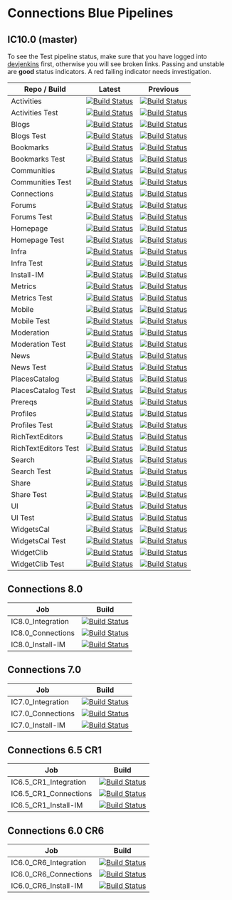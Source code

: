 # Connections Blue Pipelines

## IC10.0 (master)

To see the Test pipeline status, make sure that you have logged into [devjenkins](https://devjenkins.cnx.cwp.pnp-hcl.com/) first, otherwise you will see broken links.
Passing and unstable are **good** status indicators.  A red failing indicator needs investigation.

| Repo / Build | Latest | Previous |
| ---------- | ---------- | ---------- |
| Activities | [![Build Status](https://jenkins.cwp.pnp-hcl.com/cnx/buildStatus/icon?job=Core%2FBlue%2FIC10.0%2FIC10.0_Activities&build=0&subject=${displayName}%20(${duration}))](https://jenkins.cwp.pnp-hcl.com/cnx/job/Core/job/Blue/job/IC10.0/job/IC10.0_Activities/) | [![Build Status](https://jenkins.cwp.pnp-hcl.com/cnx/buildStatus/icon?job=Core%2FBlue%2FIC10.0%2FIC10.0_Activities&build=-1&subject=${displayName}%20(${duration}))](https://jenkins.cwp.pnp-hcl.com/cnx/job/Core/job/Blue/job/IC10.0/job/IC10.0_Activities/) |
| Activities Test | [![Build Status](https://devjenkins.cnx.cwp.pnp-hcl.com/buildStatus/icon?job=JenkinsBlue%2Factivities%2Fmaster&build=0&subject=${displayName}%20(${duration}))](https://devjenkins.cnx.cwp.pnp-hcl.com/job/JenkinsBlue/job/activities/job/master/) | [![Build Status](https://devjenkins.cnx.cwp.pnp-hcl.com/buildStatus/icon?job=JenkinsBlue%2Factivities%2Fmaster&build=-1&subject=${displayName}%20(${duration}))](https://devjenkins.cnx.cwp.pnp-hcl.com/job/JenkinsBlue/job/activities/job/master/) |
| Blogs | [![Build Status](https://jenkins.cwp.pnp-hcl.com/cnx/buildStatus/icon?job=Core%2FBlue%2FIC10.0%2FIC10.0_Blogs&build=0&subject=${displayName}%20(${duration}))](https://jenkins.cwp.pnp-hcl.com/cnx/job/Core/job/Blue/job/IC10.0/job/IC10.0_Blogs/) | [![Build Status](https://jenkins.cwp.pnp-hcl.com/cnx/buildStatus/icon?job=Core%2FBlue%2FIC10.0%2FIC10.0_Blogs&build=-1&subject=${displayName}%20(${duration}))](https://jenkins.cwp.pnp-hcl.com/cnx/job/Core/job/Blue/job/IC10.0/job/IC10.0_Blogs/) |
| Blogs Test | [![Build Status](https://devjenkins.cnx.cwp.pnp-hcl.com/buildStatus/icon?job=JenkinsBlue%2Fblogs%2Fmaster&build=0&subject=${displayName}%20(${duration}))](https://devjenkins.cnx.cwp.pnp-hcl.com/job/JenkinsBlue/job/blogs/job/master/) | [![Build Status](https://devjenkins.cnx.cwp.pnp-hcl.com/buildStatus/icon?job=JenkinsBlue%2Fblogs%2Fmaster&build=-1&subject=${displayName}%20(${duration}))](https://devjenkins.cnx.cwp.pnp-hcl.com/job/JenkinsBlue/job/blogs/job/master/) |
| Bookmarks | [![Build Status](https://jenkins.cwp.pnp-hcl.com/cnx/buildStatus/icon?job=Core%2FBlue%2FIC10.0%2FIC10.0_Bookmarks&build=0&subject=${displayName}%20(${duration}))](https://jenkins.cwp.pnp-hcl.com/cnx/job/Core/job/Blue/job/IC10.0/job/IC10.0_Bookmarks/) | [![Build Status](https://jenkins.cwp.pnp-hcl.com/cnx/buildStatus/icon?job=Core%2FBlue%2FIC10.0%2FIC10.0_Bookmarks&build=-1&subject=${displayName}%20(${duration}))](https://jenkins.cwp.pnp-hcl.com/cnx/job/Core/job/Blue/job/IC10.0/job/IC10.0_Bookmarks/) | 
| Bookmarks Test | [![Build Status](https://devjenkins.cnx.cwp.pnp-hcl.com/buildStatus/icon?job=JenkinsBlue%2Fbookmarks%2Fmaster&build=0&subject=${displayName}%20(${duration}))](https://devjenkins.cnx.cwp.pnp-hcl.com/job/JenkinsBlue/job/bookmarks/job/master/) | [![Build Status](https://devjenkins.cnx.cwp.pnp-hcl.com/buildStatus/icon?job=JenkinsBlue%2Fbookmarks%2Fmaster&build=-1&subject=${displayName}%20(${duration}))](https://devjenkins.cnx.cwp.pnp-hcl.com/job/JenkinsBlue/job/bookmarks/job/master/) |
| Communities | [![Build Status](https://jenkins.cwp.pnp-hcl.com/cnx/buildStatus/icon?job=Core%2FBlue%2FIC10.0%2FIC10.0_Communities&subject=${displayName}%20(${duration}))](https://jenkins.cwp.pnp-hcl.com/cnx/job/Core/job/Blue/job/IC10.0/job/IC10.0_Communities/) | [![Build Status](https://jenkins.cwp.pnp-hcl.com/cnx/buildStatus/icon?job=Core%2FBlue%2FIC10.0%2FIC10.0_Communities&build=-1&subject=${displayName}%20(${duration}))](https://jenkins.cwp.pnp-hcl.com/cnx/job/Core/job/Blue/job/IC10.0/job/IC10.0_Communities/) | 
| Communities Test | [![Build Status](https://devjenkins.cnx.cwp.pnp-hcl.com/buildStatus/icon?job=JenkinsBlue%2Fcommunities%2Fmaster&build=0&subject=${displayName}%20(${duration}))](https://devjenkins.cnx.cwp.pnp-hcl.com/job/JenkinsBlue/job/communities/job/master/) | [![Build Status](https://devjenkins.cnx.cwp.pnp-hcl.com/buildStatus/icon?job=JenkinsBlue%2Fcommunities%2Fmaster&build=-1&subject=${displayName}%20(${duration}))](https://devjenkins.cnx.cwp.pnp-hcl.com/job/JenkinsBlue/job/communities/job/master/) |
| Connections | [![Build Status](https://jenkins.cwp.pnp-hcl.com/cnx/buildStatus/icon?job=Core%2FBlue%2FIC10.0%2FIC10.0_Connections&build=0&subject=${displayName}%20(${duration}))](https://jenkins.cwp.pnp-hcl.com/cnx/job/Core/job/Blue/job/IC10.0/job/IC10.0_Connections/) | [![Build Status](https://jenkins.cwp.pnp-hcl.com/cnx/buildStatus/icon?job=Core%2FBlue%2FIC10.0%2FIC10.0_Connections&build=-1&subject=${displayName}%20(${duration}))](https://jenkins.cwp.pnp-hcl.com/cnx/job/Core/job/Blue/job/IC10.0/job/IC10.0_Connections/) |
| Forums | [![Build Status](https://jenkins.cwp.pnp-hcl.com/cnx/buildStatus/icon?job=Core%2FBlue%2FIC10.0%2FIC10.0_Forums&build=0&subject=${displayName}%20(${duration}))](https://jenkins.cwp.pnp-hcl.com/cnx/job/Core/job/Blue/job/IC10.0/job/IC10.0_Forums/) | [![Build Status](https://jenkins.cwp.pnp-hcl.com/cnx/buildStatus/icon?job=Core%2FBlue%2FIC10.0%2FIC10.0_Forums&build=-1&subject=${displayName}%20(${duration}))](https://jenkins.cwp.pnp-hcl.com/cnx/job/Core/job/Blue/job/IC10.0/job/IC10.0_Forums/) |
| Forums Test | [![Build Status](https://devjenkins.cnx.cwp.pnp-hcl.com/buildStatus/icon?job=JenkinsBlue%2Fforums%2Fmaster&build=0&subject=${displayName}%20(${duration}))](https://devjenkins.cnx.cwp.pnp-hcl.com/job/JenkinsBlue/job/forums/job/master/) | [![Build Status](https://devjenkins.cnx.cwp.pnp-hcl.com/buildStatus/icon?job=JenkinsBlue%2Fforums%2Fmaster&build=-1&subject=${displayName}%20(${duration}))](https://devjenkins.cnx.cwp.pnp-hcl.com/job/JenkinsBlue/job/forums/job/master/) |
| Homepage | [![Build Status](https://jenkins.cwp.pnp-hcl.com/cnx/buildStatus/icon?job=Core%2FBlue%2FIC10.0%2FIC10.0_Homepage&build=0&subject=${displayName}%20(${duration}))](https://jenkins.cwp.pnp-hcl.com/cnx/job/Core/job/Blue/job/IC10.0/job/IC10.0_Homepage/) | [![Build Status](https://jenkins.cwp.pnp-hcl.com/cnx/buildStatus/icon?job=Core%2FBlue%2FIC10.0%2FIC10.0_Homepage&build=-1&subject=${displayName}%20(${duration}))](https://jenkins.cwp.pnp-hcl.com/cnx/job/Core/job/Blue/job/IC10.0/job/IC10.0_Homepage/) |
| Homepage Test | [![Build Status](https://devjenkins.cnx.cwp.pnp-hcl.com/buildStatus/icon?job=JenkinsBlue%2Fhomepage%2Fmaster&build=0&subject=${displayName}%20(${duration}))](https://devjenkins.cnx.cwp.pnp-hcl.com/job/JenkinsBlue/job/homepage/job/master/) | [![Build Status](https://devjenkins.cnx.cwp.pnp-hcl.com/buildStatus/icon?job=JenkinsBlue%2Fhomepage%2Fmaster&build=-1&subject=${displayName}%20(${duration}))](https://devjenkins.cnx.cwp.pnp-hcl.com/job/JenkinsBlue/job/homepage/job/master/) |
| Infra | [![Build Status](https://jenkins.cwp.pnp-hcl.com/cnx/buildStatus/icon?job=Core%2FBlue%2FIC10.0%2FIC10.0_Infra&build=0&subject=${displayName}%20(${duration}))](https://jenkins.cwp.pnp-hcl.com/cnx/job/Core/job/Blue/job/IC10.0/job/IC10.0_Infra/) | [![Build Status](https://jenkins.cwp.pnp-hcl.com/cnx/buildStatus/icon?job=Core%2FBlue%2FIC10.0%2FIC10.0_Infra&build=-1&subject=${displayName}%20(${duration}))](https://jenkins.cwp.pnp-hcl.com/cnx/job/Core/job/Blue/job/IC10.0/job/IC10.0_Infra/) |
| Infra Test | [![Build Status](https://devjenkins.cnx.cwp.pnp-hcl.com/buildStatus/icon?job=JenkinsBlue%2Finfra%2Fmaster&build=0&subject=${displayName}%20(${duration}))](https://devjenkins.cnx.cwp.pnp-hcl.com/job/JenkinsBlue/job/infra/job/master/) | [![Build Status](https://devjenkins.cnx.cwp.pnp-hcl.com/buildStatus/icon?job=JenkinsBlue%2Finfra%2Fmaster&build=-1&subject=${displayName}%20(${duration}))](https://devjenkins.cnx.cwp.pnp-hcl.com/job/JenkinsBlue/job/infra/job/master/) |
| Install-IM | [![Build Status](https://jenkins.cwp.pnp-hcl.com/cnx/buildStatus/icon?job=Core%2FBlue%2FIC10.0%2FIC10.0_Install-IM&build=0&subject=${displayName}%20(${duration}))](https://jenkins.cwp.pnp-hcl.com/cnx/job/Core/job/Blue/job/IC10.0/job/IC10.0_Install-IM/) | [![Build Status](https://jenkins.cwp.pnp-hcl.com/cnx/buildStatus/icon?job=Core%2FBlue%2FIC10.0%2FIC10.0_Install-IM&build=-1&subject=${displayName}%20(${duration}))](https://jenkins.cwp.pnp-hcl.com/cnx/job/Core/job/Blue/job/IC10.0/job/IC10.0_Install-IM/) |
| Metrics | [![Build Status](https://jenkins.cwp.pnp-hcl.com/cnx/buildStatus/icon?job=Core%2FBlue%2FIC10.0%2FIC10.0_Metrics&build=0&subject=${displayName}%20(${duration}))](https://jenkins.cwp.pnp-hcl.com/cnx/job/Core/job/Blue/job/IC10.0/job/IC10.0_Metrics/) |  [![Build Status](https://jenkins.cwp.pnp-hcl.com/cnx/buildStatus/icon?job=Core%2FBlue%2FIC10.0%2FIC10.0_Metrics&build=-1&subject=${displayName}%20(${duration}))](https://jenkins.cwp.pnp-hcl.com/cnx/job/Core/job/Blue/job/IC10.0/job/IC10.0_Metrics/) |
| Metrics Test | [![Build Status](https://devjenkins.cnx.cwp.pnp-hcl.com/buildStatus/icon?job=JenkinsBlue%2Fmetrics%2Fmaster&build=0&subject=${displayName}%20(${duration}))](https://devjenkins.cnx.cwp.pnp-hcl.com/job/JenkinsBlue/job/metrics/job/master/) | [![Build Status](https://devjenkins.cnx.cwp.pnp-hcl.com/buildStatus/icon?job=JenkinsBlue%2Fmetrics%2Fmaster&build=-1&subject=${displayName}%20(${duration}))](https://devjenkins.cnx.cwp.pnp-hcl.com/job/JenkinsBlue/job/metrics/job/master/) |
| Mobile | [![Build Status](https://jenkins.cwp.pnp-hcl.com/cnx/buildStatus/icon?job=Core%2FBlue%2FIC10.0%2FIC10.0_Mobile&build=0&subject=${displayName}%20(${duration}))](https://jenkins.cwp.pnp-hcl.com/cnx/job/Core/job/Blue/job/IC10.0/job/IC10.0_Mobile/) | [![Build Status](https://jenkins.cwp.pnp-hcl.com/cnx/buildStatus/icon?job=Core%2FBlue%2FIC10.0%2FIC10.0_Mobile&build=-1&subject=${displayName}%20(${duration}))](https://jenkins.cwp.pnp-hcl.com/cnx/job/Core/job/Blue/job/IC10.0/job/IC10.0_Mobile/) |
| Mobile Test | [![Build Status](https://devjenkins.cnx.cwp.pnp-hcl.com/buildStatus/icon?job=JenkinsBlue%2Fmobile%2Fmaster&build=0&subject=${displayName}%20(${duration}))](https://devjenkins.cnx.cwp.pnp-hcl.com/job/JenkinsBlue/job/mobile/job/master/) | [![Build Status](https://devjenkins.cnx.cwp.pnp-hcl.com/buildStatus/icon?job=JenkinsBlue%2Fmobile%2Fmaster&build=-1&subject=${displayName}%20(${duration}))](https://devjenkins.cnx.cwp.pnp-hcl.com/job/JenkinsBlue/job/mobile/job/master/) |
| Moderation | [![Build Status](https://jenkins.cwp.pnp-hcl.com/cnx/buildStatus/icon?job=Core%2FBlue%2FIC10.0%2FIC10.0_Moderation&build=0&subject=${displayName}%20(${duration}))](https://jenkins.cwp.pnp-hcl.com/cnx/job/Core/job/Blue/job/IC10.0/job/IC10.0_Moderation/) | [![Build Status](https://jenkins.cwp.pnp-hcl.com/cnx/buildStatus/icon?job=Core%2FBlue%2FIC10.0%2FIC10.0_Moderation&build=-1&subject=${displayName}%20(${duration}))](https://jenkins.cwp.pnp-hcl.com/cnx/job/Core/job/Blue/job/IC10.0/job/IC10.0_Moderation/) |
| Moderation Test | [![Build Status](https://devjenkins.cnx.cwp.pnp-hcl.com/buildStatus/icon?job=JenkinsBlue%2Fmoderation%2Fmaster&build=0&subject=${displayName}%20(${duration}))](https://devjenkins.cnx.cwp.pnp-hcl.com/job/JenkinsBlue/job/moderation/job/master/) | [![Build Status](https://devjenkins.cnx.cwp.pnp-hcl.com/buildStatus/icon?job=JenkinsBlue%2Fmoderation%2Fmaster&build=-1&subject=${displayName}%20(${duration}))](https://devjenkins.cnx.cwp.pnp-hcl.com/job/JenkinsBlue/job/moderation/job/master/) |
| News | [![Build Status](https://jenkins.cwp.pnp-hcl.com/cnx/buildStatus/icon?job=Core%2FBlue%2FIC10.0%2FIC10.0_News&build=0&subject=${displayName}%20(${duration}))](https://jenkins.cwp.pnp-hcl.com/cnx/job/Core/job/Blue/job/IC10.0/job/IC10.0_News/) | [![Build Status](https://jenkins.cwp.pnp-hcl.com/cnx/buildStatus/icon?job=Core%2FBlue%2FIC10.0%2FIC10.0_News&build=-1&subject=${displayName}%20(${duration}))](https://jenkins.cwp.pnp-hcl.com/cnx/job/Core/job/Blue/job/IC10.0/job/IC10.0_News/) |
| News Test | [![Build Status](https://devjenkins.cnx.cwp.pnp-hcl.com/buildStatus/icon?job=JenkinsBlue%2Fnews%2Fmaster&build=0&subject=${displayName}%20(${duration}))](https://devjenkins.cnx.cwp.pnp-hcl.com/job/JenkinsBlue/job/news/job/master/) |  [![Build Status](https://devjenkins.cnx.cwp.pnp-hcl.com/buildStatus/icon?job=JenkinsBlue%2Fnews%2Fmaster&build=-1&subject=${displayName}%20(${duration}))](https://devjenkins.cnx.cwp.pnp-hcl.com/job/JenkinsBlue/job/news/job/master/) |
| PlacesCatalog | [![Build Status](https://jenkins.cwp.pnp-hcl.com/cnx/buildStatus/icon?job=Core%2FBlue%2FIC10.0%2FIC10.0_PlacesCatalog&build=0&subject=${displayName}%20(${duration}))](https://jenkins.cwp.pnp-hcl.com/cnx/job/Core/job/Blue/job/IC10.0/job/IC10.0_PlacesCatalog/) | [![Build Status](https://jenkins.cwp.pnp-hcl.com/cnx/buildStatus/icon?job=Core%2FBlue%2FIC10.0%2FIC10.0_PlacesCatalog&build=-1&subject=${displayName}%20(${duration}))](https://jenkins.cwp.pnp-hcl.com/cnx/job/Core/job/Blue/job/IC10.0/job/IC10.0_PlacesCatalog/) |
| PlacesCatalog Test | [![Build Status](https://devjenkins.cnx.cwp.pnp-hcl.com/buildStatus/icon?job=JenkinsBlue%2Fplacescatalog%2Fmaster&build=0&subject=${displayName}%20(${duration}))](https://devjenkins.cnx.cwp.pnp-hcl.com/job/JenkinsBlue/job/placescatalog/job/master/) | [![Build Status](https://devjenkins.cnx.cwp.pnp-hcl.com/buildStatus/icon?job=JenkinsBlue%2Fplacescatalog%2Fmaster&build=-1&subject=${displayName}%20(${duration}))](https://devjenkins.cnx.cwp.pnp-hcl.com/job/JenkinsBlue/job/placescatalog/job/master/) |
| Prereqs | [![Build Status](https://jenkins.cwp.pnp-hcl.com/cnx/buildStatus/icon?job=Core%2FBlue%2FIC10.0%2FIC10.0_Prereqs&build=0&subject=${displayName}%20(${duration}))](https://jenkins.cwp.pnp-hcl.com/cnx/job/Core/job/Blue/job/IC10.0/job/IC10.0_Prereqs/) | [![Build Status](https://jenkins.cwp.pnp-hcl.com/cnx/buildStatus/icon?job=Core%2FBlue%2FIC10.0%2FIC10.0_Prereqs&build=-1&subject=${displayName}%20(${duration}))](https://jenkins.cwp.pnp-hcl.com/cnx/job/Core/job/Blue/job/IC10.0/job/IC10.0_Prereqs/) |  |  |
| Profiles | [![Build Status](https://jenkins.cwp.pnp-hcl.com/cnx/buildStatus/icon?job=Core%2FBlue%2FIC10.0%2FIC10.0_Profiles&build=0&subject=${displayName}%20(${duration}))](https://jenkins.cwp.pnp-hcl.com/cnx/job/Core/job/Blue/job/IC10.0/job/IC10.0_Profiles/) | [![Build Status](https://jenkins.cwp.pnp-hcl.com/cnx/buildStatus/icon?job=Core%2FBlue%2FIC10.0%2FIC10.0_Profiles&build=-1&subject=${displayName}%20(${duration}))](https://jenkins.cwp.pnp-hcl.com/cnx/job/Core/job/Blue/job/IC10.0/job/IC10.0_Profiles/) |
| Profiles Test| [![Build Status](https://devjenkins.cnx.cwp.pnp-hcl.com/buildStatus/icon?job=JenkinsBlue%2Fprofiles%2Fmaster&build=0&subject=${displayName}%20(${duration}))](https://devjenkins.cnx.cwp.pnp-hcl.com/job/JenkinsBlue/job/profiles/job/master/) | [![Build Status](https://devjenkins.cnx.cwp.pnp-hcl.com/buildStatus/icon?job=JenkinsBlue%2Fprofiles%2Fmaster&build=-1&subject=${displayName}%20(${duration}))](https://devjenkins.cnx.cwp.pnp-hcl.com/job/JenkinsBlue/job/profiles/job/master/) |
| RichTextEditors | [![Build Status](https://jenkins.cwp.pnp-hcl.com/cnx/buildStatus/icon?job=Core%2FBlue%2FIC10.0%2FIC10.0_RichTextEditors&build=0&subject=${displayName}%20(${duration}))](https://jenkins.cwp.pnp-hcl.com/cnx/job/Core/job/Blue/job/IC10.0/job/IC10.0_RichTextEditors/) | [![Build Status](https://jenkins.cwp.pnp-hcl.com/cnx/buildStatus/icon?job=Core%2FBlue%2FIC10.0%2FIC10.0_RichTextEditors&build=-1&subject=${displayName}%20(${duration}))](https://jenkins.cwp.pnp-hcl.com/cnx/job/Core/job/Blue/job/IC10.0/job/IC10.0_RichTextEditors/) |
| RichTextEditors Test | [![Build Status](https://devjenkins.cnx.cwp.pnp-hcl.com/buildStatus/icon?job=JenkinsBlue%2Frichtexteditors%2Fmaster&build=0&subject=${displayName}%20(${duration}))](https://devjenkins.cnx.cwp.pnp-hcl.com/job/JenkinsBlue/job/richtexteditors/job/master/) | [![Build Status](https://devjenkins.cnx.cwp.pnp-hcl.com/buildStatus/icon?job=JenkinsBlue%2Frichtexteditors%2Fmaster&build=-1&subject=${displayName}%20(${duration}))](https://devjenkins.cnx.cwp.pnp-hcl.com/job/JenkinsBlue/job/richtexteditors/job/master/) |
| Search | [![Build Status](https://jenkins.cwp.pnp-hcl.com/cnx/buildStatus/icon?job=Core%2FBlue%2FIC10.0%2FIC10.0_Search&build=0&subject=${displayName}%20(${duration}))](https://jenkins.cwp.pnp-hcl.com/cnx/job/Core/job/Blue/job/IC10.0/job/IC10.0_Search/) | [![Build Status](https://jenkins.cwp.pnp-hcl.com/cnx/buildStatus/icon?job=Core%2FBlue%2FIC10.0%2FIC10.0_Search&build=-1&subject=${displayName}%20(${duration}))](https://jenkins.cwp.pnp-hcl.com/cnx/job/Core/job/Blue/job/IC10.0/job/IC10.0_Search/) |
| Search Test | [![Build Status](https://devjenkins.cnx.cwp.pnp-hcl.com/buildStatus/icon?job=JenkinsBlue%2Fsearch%2Fmaster&build=0&subject=${displayName}%20(${duration}))](https://devjenkins.cnx.cwp.pnp-hcl.com/job/JenkinsBlue/job/search/job/master/) | [![Build Status](https://devjenkins.cnx.cwp.pnp-hcl.com/buildStatus/icon?job=JenkinsBlue%2Fsearch%2Fmaster&build=-1&subject=${displayName}%20(${duration}))](https://devjenkins.cnx.cwp.pnp-hcl.com/job/JenkinsBlue/job/search/job/master/) |
| Share | [![Build Status](https://jenkins.cwp.pnp-hcl.com/cnx/buildStatus/icon?job=Core%2FBlue%2FIC10.0%2FIC10.0_Share&build=0&subject=${displayName}%20(${duration}))](https://jenkins.cwp.pnp-hcl.com/cnx/job/Core/job/Blue/job/IC10.0/job/IC10.0_Share/) | [![Build Status](https://jenkins.cwp.pnp-hcl.com/cnx/buildStatus/icon?job=Core%2FBlue%2FIC10.0%2FIC10.0_Share&build=-1&subject=${displayName}%20(${duration}))](https://jenkins.cwp.pnp-hcl.com/cnx/job/Core/job/Blue/job/IC10.0/job/IC10.0_Share/) |
| Share Test | [![Build Status](https://devjenkins.cnx.cwp.pnp-hcl.com/buildStatus/icon?job=JenkinsBlue%2Fshare%2Fmaster&build=0&subject=${displayName}%20(${duration}))](https://devjenkins.cnx.cwp.pnp-hcl.com/job/JenkinsBlue/job/share/job/master/) | [![Build Status](https://devjenkins.cnx.cwp.pnp-hcl.com/buildStatus/icon?job=JenkinsBlue%2Fshare%2Fmaster&build=-1&subject=${displayName}%20(${duration}))](https://devjenkins.cnx.cwp.pnp-hcl.com/job/JenkinsBlue/job/share/job/master/) |
| UI | [![Build Status](https://jenkins.cwp.pnp-hcl.com/cnx/buildStatus/icon?job=Core%2FBlue%2FIC10.0%2FIC10.0_UI&build=0&subject=${displayName}%20(${duration}))](https://jenkins.cwp.pnp-hcl.com/cnx/job/Core/job/Blue/job/IC10.0/job/IC10.0_UI/) | [![Build Status](https://jenkins.cwp.pnp-hcl.com/cnx/buildStatus/icon?job=Core%2FBlue%2FIC10.0%2FIC10.0_UI&build=-1&subject=${displayName}%20(${duration}))](https://jenkins.cwp.pnp-hcl.com/cnx/job/Core/job/Blue/job/IC10.0/job/IC10.0_UI/) |
| UI Test | [![Build Status](https://devjenkins.cnx.cwp.pnp-hcl.com/buildStatus/icon?job=JenkinsBlue%2Finfra-ui%2Fmaster&build=0&subject=${displayName}%20(${duration}))](https://devjenkins.cnx.cwp.pnp-hcl.com/job/JenkinsBlue/job/infra-ui/job/master/) | [![Build Status](https://devjenkins.cnx.cwp.pnp-hcl.com/buildStatus/icon?job=JenkinsBlue%2Finfra-ui%2Fmaster&build=-1&subject=${displayName}%20(${duration}))](https://devjenkins.cnx.cwp.pnp-hcl.com/job/JenkinsBlue/job/infra-ui/job/master/) |
| WidgetsCal | [![Build Status](https://jenkins.cwp.pnp-hcl.com/cnx/buildStatus/icon?job=Core%2FBlue%2FIC10.0%2FIC10.0_WidgetsCal&build=0&subject=${displayName}%20(${duration}))](https://jenkins.cwp.pnp-hcl.com/cnx/job/Core/job/Blue/job/IC10.0/job/IC10.0_WidgetsCal/) | [![Build Status](https://jenkins.cwp.pnp-hcl.com/cnx/buildStatus/icon?job=Core%2FBlue%2FIC10.0%2FIC10.0_WidgetsCal&build=-1&subject=${displayName}%20(${duration}))](https://jenkins.cwp.pnp-hcl.com/cnx/job/Core/job/Blue/job/IC10.0/job/IC10.0_WidgetsCal/) |
| WidgetsCal Test | [![Build Status](https://devjenkins.cnx.cwp.pnp-hcl.com/buildStatus/icon?job=JenkinsBlue%2Fwidgetscal%2Fmaster&build=0&subject=${displayName}%20(${duration}))](https://devjenkins.cnx.cwp.pnp-hcl.com/job/JenkinsBlue/job/widgetscal/job/master/) | [![Build Status](https://devjenkins.cnx.cwp.pnp-hcl.com/buildStatus/icon?job=JenkinsBlue%2Fwidgetscal%2Fmaster&build=-1&subject=${displayName}%20(${duration}))](https://devjenkins.cnx.cwp.pnp-hcl.com/job/JenkinsBlue/job/widgetscal/job/master/) |
| WidgetClib | [![Build Status](https://jenkins.cwp.pnp-hcl.com/cnx/buildStatus/icon?job=Core%2FBlue%2FIC10.0%2FIC10.0_WidgetsClib&build=0&subject=${displayName}%20(${duration}))](https://jenkins.cwp.pnp-hcl.com/cnx/job/Core/job/Blue/job/IC10.0/job/IC10.0_WidgetsClib/) | [![Build Status](https://jenkins.cwp.pnp-hcl.com/cnx/buildStatus/icon?job=Core%2FBlue%2FIC10.0%2FIC10.0_WidgetsClib&build=-1&subject=${displayName}%20(${duration}))](https://jenkins.cwp.pnp-hcl.com/cnx/job/Core/job/Blue/job/IC10.0/job/IC10.0_WidgetsClib/) |
| WidgetClib Test | [![Build Status](https://devjenkins.cnx.cwp.pnp-hcl.com/buildStatus/icon?job=JenkinsBlue%2Fwidgetsclib%2Fmaster&build=0&subject=${displayName}%20(${duration}))](https://devjenkins.cnx.cwp.pnp-hcl.com/job/JenkinsBlue/job/widgetsclib/job/master/) | [![Build Status](https://devjenkins.cnx.cwp.pnp-hcl.com/buildStatus/icon?job=JenkinsBlue%2Fwidgetsclib%2Fmaster&build=-1&subject=${displayName}%20(${duration}))](https://devjenkins.cnx.cwp.pnp-hcl.com/job/JenkinsBlue/job/widgetsclib/job/master/) |

## Connections 8.0

| Job | Build |
| ---------- | ---------- |
| IC8.0_Integration | [![Build Status](https://jenkins.cwp.pnp-hcl.com/cnx/buildStatus/icon?job=Core%2FBlue%2FIC8.0%2FIC8.0_Integration&build=0&subject=${displayName}%20(${duration}))](https://jenkins.cwp.pnp-hcl.com/cnx/job/Core/job/Blue/job/IC8.0/job/IC8.0_Integration/) |
| IC8.0_Connections | [![Build Status](https://jenkins.cwp.pnp-hcl.com/cnx/buildStatus/icon?job=Core%2FBlue%2FIC8.0%2FIC8.0_Connections&build=0&subject=${displayName}%20(${duration}))](https://jenkins.cwp.pnp-hcl.com/cnx/job/Core/job/Blue/job/IC8.0/job/IC8.0_Connections/) |
| IC8.0_Install-IM | [![Build Status](https://jenkins.cwp.pnp-hcl.com/cnx/buildStatus/icon?job=Core%2FBlue%2FIC8.0%2FIC8.0_Install-IM&build=0&subject=${displayName}%20(${duration}))](https://jenkins.cwp.pnp-hcl.com/cnx/job/Core/job/Blue/job/IC8.0/job/IC8.0_Install-IM/) |

## Connections 7.0

| Job | Build |
| ---------- | ---------- |
| IC7.0_Integration | [![Build Status](https://jenkins.cwp.pnp-hcl.com/cnx/buildStatus/icon?job=Core%2FBlue%2FIC7.0%2FIC7.0_Integration&build=0&subject=${displayName}%20(${duration}))](https://jenkins.cwp.pnp-hcl.com/cnx/job/Core/job/Blue/job/IC7.0/job/IC7.0_Integration/) |
| IC7.0_Connections | [![Build Status](https://jenkins.cwp.pnp-hcl.com/cnx/buildStatus/icon?job=Core%2FBlue%2FIC7.0%2FIC7.0_Connections&build=0&subject=${displayName}%20(${duration}))](https://jenkins.cwp.pnp-hcl.com/cnx/job/Core/job/Blue/job/IC7.0/job/IC7.0_Connections/) |
| IC7.0_Install-IM | [![Build Status](https://jenkins.cwp.pnp-hcl.com/cnx/buildStatus/icon?job=Core%2FBlue%2FIC7.0%2FIC7.0_Install-IM&build=0&subject=${displayName}%20(${duration}))](https://jenkins.cwp.pnp-hcl.com/cnx/job/Core/job/Blue/job/IC7.0/job/IC7.0_Install-IM/) |


## Connections 6.5 CR1

| Job | Build |
| ---------- | ---------- |
| IC6.5_CR1_Integration | [![Build Status](https://jenkins.cwp.pnp-hcl.com/cnx/buildStatus/icon?job=Support%2F6.5%2FIC6.5_CR1_Integration&build=0&subject=${displayName}%20(${duration}))](https://jenkins.cwp.pnp-hcl.com/cnx/job/Support/job/6.5/job/IC6.5_CR1_Integration/) |
| IC6.5_CR1_Connections | [![Build Status](https://jenkins.cwp.pnp-hcl.com/cnx/buildStatus/icon?job=Support%2F6.5%2FIC6.5_CR1_Connections&build=0&subject=${displayName}%20(${duration}))](https://jenkins.cwp.pnp-hcl.com/cnx/job/Support/job/6.5/job/IC6.5_CR1_Connections/) |
| IC6.5_CR1_Install-IM | [![Build Status](https://jenkins.cwp.pnp-hcl.com/cnx/buildStatus/icon?job=Support%2F6.5%2FIC6.5_CR1_Install-IM&build=0&subject=${displayName}%20(${duration}))](https://jenkins.cwp.pnp-hcl.com/cnx/job/Support/job/6.5/job/IC6.5_CR1_Install-IM/) |

## Connections 6.0 CR6

| Job | Build |
| ---------- | ---------- |
| IC6.0_CR6_Integration | [![Build Status](https://jenkins.cwp.pnp-hcl.com/cnx/buildStatus/icon?job=Core%2FBlue%2F60%2FIC6.0_CR6_Integration&build=0&subject=${displayName}%20(${duration}))](https://jenkins.cwp.pnp-hcl.com/cnx/job/Core/job/Blue/job/60/job/IC6.0_CR6_Integration/) |
| IC6.0_CR6_Connections | [![Build Status](https://jenkins.cwp.pnp-hcl.com/cnx/buildStatus/icon?job=Core%2FBlue%2F60%2FIC6.0_CR6_Connections&build=0&subject=${displayName}%20(${duration}))](https://jenkins.cwp.pnp-hcl.com/cnx/job/Core/job/Blue/job/60/job/IC6.0_CR6_Connections/) |
| IC6.0_CR6_Install-IM | [![Build Status](https://jenkins.cwp.pnp-hcl.com/cnx/buildStatus/icon?job=Core%2FBlue%2F60%2FIC6.0_CR6_Install-IM&build=0&subject=${displayName}%20(${duration}))](https://jenkins.cwp.pnp-hcl.com/cnx/job/Core/job/Blue/job/60/job/IC6.0_CR6_Install-IM/) |
